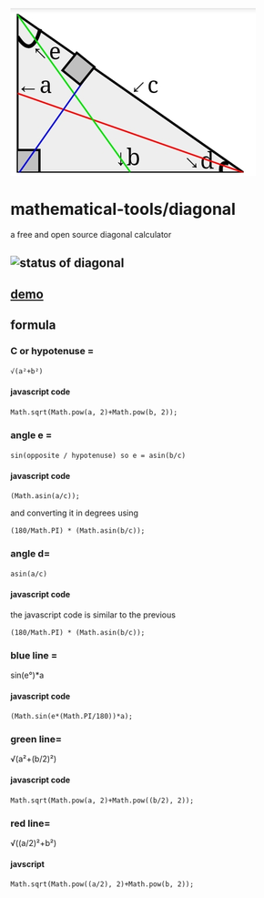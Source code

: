 ![Image of diagonal](Screenshot_2021-03-30-21-39-30-070.jpeg)
# mathematical-tools/diagonal 
a free and open source diagonal calculator 
## ![status of diagonal](https://img.shields.io/badge/status-ready%20to%20use-brightgreen)
## [demo](https://anubhavsingh0708.github.io/mathematical-tools/diagonal/)
## formula
### C or hypotenuse =
`√(a²+b²)`
#### javascript code 
```
Math.sqrt(Math.pow(a, 2)+Math.pow(b, 2));
```
### angle e =
 `sin(opposite / hypotenuse) so e = asin(b/c)` 
 #### javascript code
 ```
(Math.asin(a/c));
```
and converting it in degrees using 
```
(180/Math.PI) * (Math.asin(b/c)); 
```
### angle d=
`asin(a/c)`
#### javascript code 
the javascript code is similar to the previous 
```
(180/Math.PI) * (Math.asin(b/c)); 
```
### blue line =
sin(e°)*a 
#### javascript code 
```
(Math.sin(e*(Math.PI/180))*a); 
```
### green line=
√(a²+(b/2)²) 
#### javascript code
```
Math.sqrt(Math.pow(a, 2)+Math.pow((b/2), 2)); 
```
### red line=
√((a/2)²+b²)
#### javscript
``` 
Math.sqrt(Math.pow((a/2), 2)+Math.pow(b, 2));
```

